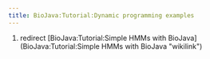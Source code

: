 ```yaml
---
title: BioJava:Tutorial:Dynamic programming examples
---
```


1.  redirect [BioJava:Tutorial:Simple HMMs with
    BioJava](BioJava:Tutorial:Simple HMMs with BioJava "wikilink")

